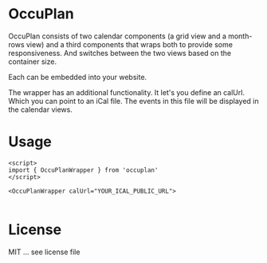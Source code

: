# OccuPlan

OccuPlan consists of two calendar components (a grid view and a month-rows view) and a third components that wraps both to provide some responsiveness. And switches between the two views based on the container size.

Each can be embedded into your website.

The wrapper has an additional functionality. It let's you define an calUrl. Which you can point to an iCal file. The events in this file will be displayed in the calendar views.

# Usage

```svelte
<script>
import { OccuPlanWrapper } from 'occuplan'
</script>

<OccuPlanWrapper calUrl="YOUR_ICAL_PUBLIC_URL">


```



# License

MIT ... see license file